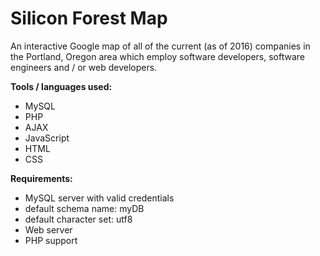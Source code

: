 # Silicon Forest Map
An interactive Google map of all of the current (as of 2016) companies in the Portland, Oregon area which employ software developers, software engineers and / or web developers.

**Tools / languages used:**
 * MySQL
 * PHP
 * AJAX
 * JavaScript
 * HTML
 * CSS

**Requirements:**
 * MySQL server with valid credentials
  * default schema name: myDB
  * default character set: utf8
 * Web server
 * PHP support
